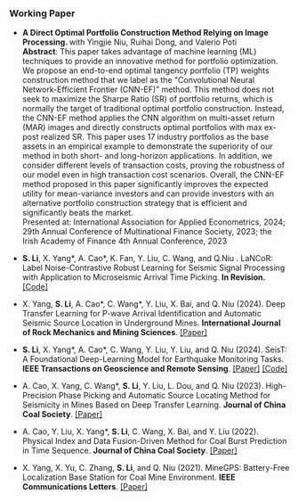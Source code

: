 ### Working Paper
- <strong>A Direct Optimal Portfolio Construction Method Relying on Image Processing. </strong>  with Yingjie Niu, Ruihai Dong, and Valerio Poti\
<strong>Abstract</strong>: This paper takes advantage of machine learning (ML) techniques to provide an innovative method for portfolio optimization. We propose an end-to-end optimal tangency portfolio (TP) weights construction method that we label as the "Convolutional Neural Network-Efficient Frontier (CNN-EF)" method. This method does not seek to maximize the Sharpe Ratio (SR) of portfolio returns, which is normally the target of traditional optimal portfolio construction. Instead, the CNN-EF method applies the CNN algorithm on multi-asset return (MAR) images and directly constructs optimal portfolios with max ex-post realized SR. This paper uses 17 industry portfolios as the base assets in an empirical example to demonstrate the superiority of our method in both short- and long-horizon applications. In addition, we consider different levels of transaction costs, proving the robustness of our model even in high transaction cost scenarios. Overall, the CNN-EF method proposed in this paper significantly improves the expected utility for mean-variance investors and can provide investors with an alternative portfolio construction strategy that is efficient and significantly beats the market.\
Presented at: International Association for Applied Econometrics, 2024; 29th Annual Conference of Multinational Finance Society, 2023; the Irish Academy of Finance 4th Annual Conference, 2023

- <strong>S. Li</strong>, X. Yang*, A. Cao*, K. Fan, Y. Liu, C. Wang, and Q.Niu . LaNCoR: Label Noise-Contrastive Robust Learning for Seismic Signal Processing with Application to Microseismic Arrival Time Picking. <strong>In Revision.</strong> [[Code]](https://github.com/senli1073/LaNCor)

- X. Yang, <strong>S. Li</strong>, A. Cao*, C. Wang*, Y. Liu, X. Bai, and Q. Niu (2024). Deep Transfer Learning for P-wave Arrival Identification and Automatic Seismic Source Location in Underground Mines. <strong>International Journal of Rock Mechanics and Mining Sciences</strong>. [[Paper]](https://doi.org/10.1016/j.ijrmms.2024.105888)

- <strong>S. Li</strong>, X. Yang*, A. Cao*, C. Wang, Y. Liu, Y. Liu, and Q. Niu (2024). SeisT: A Foundational Deep-Learning Model for Earthquake Monitoring Tasks. <strong>IEEE Transactions on Geoscience and Remote Sensing</strong>. [[Paper]](https://doi.org/10.1109/TGRS.2024.3371503) [[Code]](https://github.com/senli1073/SeisT)

- A. Cao, X. Yang, C. Wang*, <strong>S. Li</strong>, Y. Liu, L. Dou, and Q. Niu (2023). High-Precision Phase Picking and Automatic Source Locating Method for Seismicity in Mines Based on Deep Transfer Learning. <strong>Journal of China Coal Society</strong>. [[Paper]](https://doi.org/10.13225/j.cnki.jccs.2023.0095)

- A. Cao, Y. Liu, X. Yang*, <strong>S. Li</strong>, C. Wang, X. Bai, and Y. Liu (2022). Physical Index and Data Fusion-Driven Method for Coal Burst Prediction in Time Sequence. <strong>Journal of China Coal Society</strong>. [[Paper]](https://doi.org/10.13225/j.cnki.jccs.2022.0680)

- X. Yang, X. Yu, C. Zhang, <strong>S. Li</strong>, and Q. Niu (2021). MineGPS: Battery-Free Localization Base Station for Coal Mine Environment. <strong>IEEE Communications Letters</strong>. [[Paper]](https://doi.org/10.1109/LCOMM.2021.3081593)

